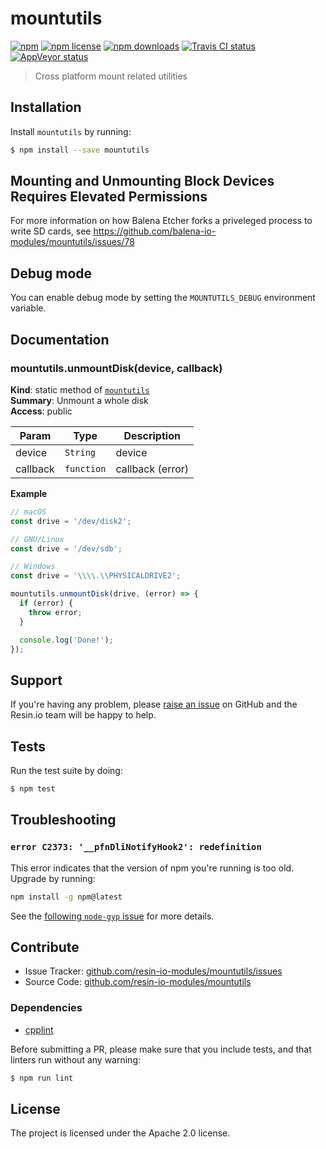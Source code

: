 mountutils
==========

[![npm](https://img.shields.io/npm/v/mountutils.svg?style=flat-square)](https://npmjs.com/package/mountutils)
[![npm license](https://img.shields.io/npm/l/mountutils.svg?style=flat-square)](https://npmjs.com/package/mountutils)
[![npm downloads](https://img.shields.io/npm/dm/mountutils.svg?style=flat-square)](https://npmjs.com/package/mountutils)
[![Travis CI status](https://img.shields.io/travis/resin-io-modules/mountutils/master.svg?style=flat-square&label=linux%20|%20mac)](https://travis-ci.org/resin-io-modules/mountutils/branches)
[![AppVeyor status](https://img.shields.io/appveyor/ci/resin-io/mountutils/master.svg?style=flat-square&label=windows)](https://ci.appveyor.com/project/resin-io/mountutils/branch/master)

> Cross platform mount related utilities

Installation
------------

Install `mountutils` by running:

```sh
$ npm install --save mountutils
```

Mounting and Unmounting Block Devices Requires Elevated Permissions
-------------------------------------------------------------------

For more information on how Balena Etcher forks a priveleged process to write SD cards, see https://github.com/balena-io-modules/mountutils/issues/78


Debug mode
----------

You can enable debug mode by setting the `MOUNTUTILS_DEBUG` environment
variable.

Documentation
-------------

<a name="module_mountutils.unmountDisk"></a>

### mountutils.unmountDisk(device, callback)
**Kind**: static method of <code>[mountutils](#module_mountutils)</code>  
**Summary**: Unmount a whole disk  
**Access**: public  

| Param | Type | Description |
| --- | --- | --- |
| device | <code>String</code> | device |
| callback | <code>function</code> | callback (error) |

**Example**  
```js
// macOS
const drive = '/dev/disk2';

// GNU/Linux
const drive = '/dev/sdb';

// Windows
const drive = '\\\\.\\PHYSICALDRIVE2';

mountutils.unmountDisk(drive, (error) => {
  if (error) {
    throw error;
  }

  console.log('Done!');
});
```

Support
-------

If you're having any problem, please [raise an issue][newissue] on GitHub and
the Resin.io team will be happy to help.

Tests
-----

Run the test suite by doing:

```sh
$ npm test
```

Troubleshooting
---------------

### `error C2373: '__pfnDliNotifyHook2': redefinition`

This error indicates that the version of npm you're running is too old. Upgrade
by running:

```sh
npm install -g npm@latest
```

See the [following `node-gyp` issue](https://github.com/nodejs/node-gyp/issues/972) for more details.

Contribute
----------

- Issue Tracker: [github.com/resin-io-modules/mountutils/issues][issues]
- Source Code: [github.com/resin-io-modules/mountutils][source]

### Dependencies

- [cpplint][cpplint]

Before submitting a PR, please make sure that you include tests, and that
linters run without any warning:

```sh
$ npm run lint
```

License
-------

The project is licensed under the Apache 2.0 license.

[issues]: https://github.com/resin-io-modules/mountutils/issues
[newissue]: https://github.com/resin-io-modules/mountutils/issues/new
[source]: https://github.com/resin-io-modules/mountutils
[cpplint]: https://github.com/cpplint/cpplint
